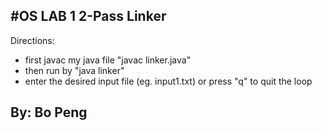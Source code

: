#OS LAB 1
2-Pass Linker  
--------------------
Directions:  
- first javac my java file "javac linker.java"
- then run by "java linker"
- enter the desired input file (eg. input1.txt) or press "q" to quit the loop 
   
By: Bo Peng
-----------------
